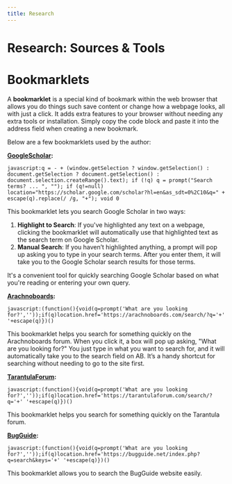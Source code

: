 ```yaml
---
title: Research 
---
```


# Research: Sources & Tools

# Bookmarklets

A **bookmarklet** is a special kind of bookmark within the web browser that allows you do things such save content or change how a webpage looks, all with just a click. It adds extra features to your browser without needing any extra tools or installation. Simply copy the code block and paste it into the address field when creating a new bookmark.

Below are a few bookmarklets used by the author:


**[GoogleScholar](https://scholar.google.com):**
```
javascript:q = - + (window.getSelection ? window.getSelection() : document.getSelection ? document.getSelection() : document.selection.createRange().text); if (!q) q = prompt("Search terms? ... ", ""); if (q!=null) location="https://scholar.google.com/scholar?hl=en&as_sdt=0%2C10&q=" + escape(q).replace(/ /g, "+"); void 0
```

This bookmarklet lets you search Google Scholar in two ways:

1. **Highlight to Search**: If you've highlighted any text on a webpage, clicking the bookmarklet will automatically use that highlighted text as the search term on Google Scholar.
2. **Manual Search**: If you haven’t highlighted anything, a prompt will pop up asking you to type in your search terms. After you enter them, it will take you to the Google Scholar search results for those terms.

It's a convenient tool for quickly searching Google Scholar based on what you're reading or entering your own query.

**[Arachnoboards](https://arachnoboards.com/):**
```
javascript:(function(){void(q=prompt('What are you looking for?',''));if(q)location.href='https://arachnoboards.com/search/?q='+' '+escape(q)})()
```

This bookmarklet helps you search for something quickly on the Arachnoboards forum. When you click it, a box will pop up asking, "What are you looking for?" You just type in what you want to search for, and it will automatically take you to the search field on AB. It’s a handy shortcut for searching without needing to go to the site first.

**[TarantulaForum](https://tarantulaforum.com):**
```
javascript:(function(){void(q=prompt('What are you looking for?',''));if(q)location.href='https://tarantulaforum.com/search/?q='+' '+escape(q)})()
```

This bookmarklet helps you search for something quickly on the Tarantula forum. 

**[BugGuide](https://bugguide.net):**
```
javascript:(function(){void(q=prompt('What are you looking for?',''));if(q)location.href='https://bugguide.net/index.php?q=search&keys='+' '+escape(q)})()
```

This bookmarklet allows you to search the BugGuide website easily.
